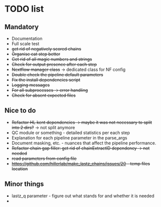 # TODO list

## Mandatory

- Documentation
- Full scale test
- ~~get rid of negatively scored chains~~
- ~~Organise cat step better~~
- ~~Get rid of all magic numbers and strings~~
- ~~Check for output presence after each step~~
- ~~Nextflow manager class~~ -> dedicated class for NF config
- ~~Double check the pipeline default parameters~~
- ~~Fix the install dependencies script~~
- ~~Logging messages~~
- ~~For all subprocesses -> error handling~~
- ~~Check for absent expected files~~

## Nice to do

- ~~Refactor HL kent dependencies -> maybe it was not necessary to split into 2 dirs?~~ -> not split anymore
- QC module or something - detailed statistics per each step
- Explanation for each pipeline parameter in the parse_args
- Document masking, etc. - nuances that affect the pipeline performance.
- ~~Refactor chain gap filler: get rid of chainExtractID dependency -> not needed~~
- ~~read parameters from config file~~
- ~~https://github.com/hillerlab/make_lastz_chains/issues/20 - temp files location~~

## Minor things

- lastz_q parameter - figure out what stands for and whether it is needed
- 